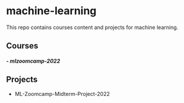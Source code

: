 # machine-learning
This repo contains courses content and projects for machine learning.

## Courses
##### - mlzoomcamp-2022


## Projects
- ML-Zoomcamp-Midterm-Project-2022



